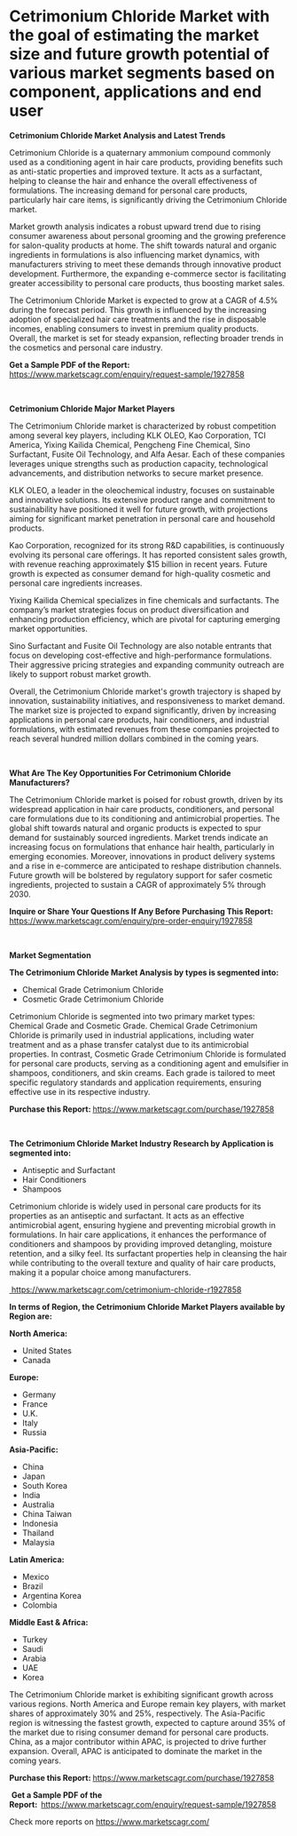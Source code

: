 <p><h1>Cetrimonium Chloride Market with the goal of estimating the market size and future growth potential of various market segments based on component, applications and end user</h1></p><p><strong>Cetrimonium Chloride Market Analysis and Latest Trends</strong></p>
<p><p>Cetrimonium Chloride is a quaternary ammonium compound commonly used as a conditioning agent in hair care products, providing benefits such as anti-static properties and improved texture. It acts as a surfactant, helping to cleanse the hair and enhance the overall effectiveness of formulations. The increasing demand for personal care products, particularly hair care items, is significantly driving the Cetrimonium Chloride market.</p><p>Market growth analysis indicates a robust upward trend due to rising consumer awareness about personal grooming and the growing preference for salon-quality products at home. The shift towards natural and organic ingredients in formulations is also influencing market dynamics, with manufacturers striving to meet these demands through innovative product development. Furthermore, the expanding e-commerce sector is facilitating greater accessibility to personal care products, thus boosting market sales.</p><p>The Cetrimonium Chloride Market is expected to grow at a CAGR of 4.5% during the forecast period. This growth is influenced by the increasing adoption of specialized hair care treatments and the rise in disposable incomes, enabling consumers to invest in premium quality products. Overall, the market is set for steady expansion, reflecting broader trends in the cosmetics and personal care industry.</p></p>
<p><strong>Get a Sample PDF of the Report:&nbsp;</strong> <a href="https://www.marketscagr.com/enquiry/request-sample/1927858?utm_campaign=2113&utm_medium=2&utm_source=Github&utm_content=ia&utm_term=01042025&utm_id=cetrimonium-chloride">https://www.marketscagr.com/enquiry/request-sample/1927858</a></p>
<p>&nbsp;</p>
<p><strong>Cetrimonium Chloride Major Market Players</strong></p>
<p><p>The Cetrimonium Chloride market is characterized by robust competition among several key players, including KLK OLEO, Kao Corporation, TCI America, Yixing Kailida Chemical, Pengcheng Fine Chemical, Sino Surfactant, Fusite Oil Technology, and Alfa Aesar. Each of these companies leverages unique strengths such as production capacity, technological advancements, and distribution networks to secure market presence.</p><p>KLK OLEO, a leader in the oleochemical industry, focuses on sustainable and innovative solutions. Its extensive product range and commitment to sustainability have positioned it well for future growth, with projections aiming for significant market penetration in personal care and household products.</p><p>Kao Corporation, recognized for its strong R&D capabilities, is continuously evolving its personal care offerings. It has reported consistent sales growth, with revenue reaching approximately $15 billion in recent years. Future growth is expected as consumer demand for high-quality cosmetic and personal care ingredients increases.</p><p>Yixing Kailida Chemical specializes in fine chemicals and surfactants. The company’s market strategies focus on product diversification and enhancing production efficiency, which are pivotal for capturing emerging market opportunities.</p><p>Sino Surfactant and Fusite Oil Technology are also notable entrants that focus on developing cost-effective and high-performance formulations. Their aggressive pricing strategies and expanding community outreach are likely to support robust market growth.</p><p>Overall, the Cetrimonium Chloride market's growth trajectory is shaped by innovation, sustainability initiatives, and responsiveness to market demand. The market size is projected to expand significantly, driven by increasing applications in personal care products, hair conditioners, and industrial formulations, with estimated revenues from these companies projected to reach several hundred million dollars combined in the coming years.</p></p>
<p>&nbsp;</p>
<p><strong>What Are The Key Opportunities For Cetrimonium Chloride Manufacturers?</strong></p>
<p><p>The Cetrimonium Chloride market is poised for robust growth, driven by its widespread application in hair care products, conditioners, and personal care formulations due to its conditioning and antimicrobial properties. The global shift towards natural and organic products is expected to spur demand for sustainably sourced ingredients. Market trends indicate an increasing focus on formulations that enhance hair health, particularly in emerging economies. Moreover, innovations in product delivery systems and a rise in e-commerce are anticipated to reshape distribution channels. Future growth will be bolstered by regulatory support for safer cosmetic ingredients, projected to sustain a CAGR of approximately 5% through 2030.</p></p>
<p><strong>Inquire or Share Your Questions If Any Before Purchasing This Report:</strong> <a href="https://www.marketscagr.com/enquiry/pre-order-enquiry/1927858?utm_campaign=2113&utm_medium=2&utm_source=Github&utm_content=ia&utm_term=01042025&utm_id=cetrimonium-chloride">https://www.marketscagr.com/enquiry/pre-order-enquiry/1927858</a></p>
<p>&nbsp;</p>
<p><strong>Market Segmentation</strong></p>
<p><strong>The Cetrimonium Chloride Market Analysis by types is segmented into:</strong></p>
<p><ul><li>Chemical Grade Cetrimonium Chloride</li><li>Cosmetic Grade Cetrimonium Chloride</li></ul></p>
<p><p>Cetrimonium Chloride is segmented into two primary market types: Chemical Grade and Cosmetic Grade. Chemical Grade Cetrimonium Chloride is primarily used in industrial applications, including water treatment and as a phase transfer catalyst due to its antimicrobial properties. In contrast, Cosmetic Grade Cetrimonium Chloride is formulated for personal care products, serving as a conditioning agent and emulsifier in shampoos, conditioners, and skin creams. Each grade is tailored to meet specific regulatory standards and application requirements, ensuring effective use in its respective industry.</p></p>
<p><strong>Purchase this Report:&nbsp;</strong><a href="https://www.marketscagr.com/purchase/1927858?utm_campaign=2113&utm_medium=2&utm_source=Github&utm_content=ia&utm_term=01042025&utm_id=cetrimonium-chloride">https://www.marketscagr.com/purchase/1927858</a></p>
<p>&nbsp;</p>
<p><strong>The Cetrimonium Chloride Market Industry Research by Application is segmented into:</strong></p>
<p><ul><li>Antiseptic and Surfactant</li><li>Hair Conditioners</li><li>Shampoos</li></ul></p>
<p><p>Cetrimonium chloride is widely used in personal care products for its properties as an antiseptic and surfactant. It acts as an effective antimicrobial agent, ensuring hygiene and preventing microbial growth in formulations. In hair care applications, it enhances the performance of conditioners and shampoos by providing improved detangling, moisture retention, and a silky feel. Its surfactant properties help in cleansing the hair while contributing to the overall texture and quality of hair care products, making it a popular choice among manufacturers.</p></p>
<p><a href="https://www.marketscagr.com/cetrimonium-chloride-r1927858?utm_campaign=2113&utm_medium=2&utm_source=Github&utm_content=ia&utm_term=01042025&utm_id=cetrimonium-chloride">&nbsp;https://www.marketscagr.com/cetrimonium-chloride-r1927858</a></p>
<p><strong>In terms of Region, the Cetrimonium Chloride Market Players available by Region are:</strong></p>
<p>
    <p> <strong> North America: </strong>
        <ul>
            <li>United States</li>
            <li>Canada</li>
        </ul>
        </p> 
    <p> <strong> Europe: </strong>
        <ul>
            <li>Germany</li>
            <li>France</li>
            <li>U.K.</li>
            <li>Italy</li>
            <li>Russia</li>
        </ul>
        </p> 
    <p> <strong> Asia-Pacific: </strong>
        <ul>
            <li>China</li>
            <li>Japan</li>
            <li>South Korea</li>
            <li>India</li>
            <li>Australia</li>
            <li>China Taiwan</li>
            <li>Indonesia</li>
            <li>Thailand</li>
            <li>Malaysia</li>
        </ul>
        </p> 
    <p> <strong> Latin America: </strong>
        <ul>
            <li>Mexico</li>
            <li>Brazil</li>
            <li>Argentina Korea</li>
            <li>Colombia</li>
        </ul>
        </p> 
    <p> <strong> Middle East & Africa: </strong>
        <ul>
            <li>Turkey</li>
            <li>Saudi</li>
            <li>Arabia</li>
            <li>UAE</li>
            <li>Korea</li>
        </ul>
    </p>
    </p>
<p><p>The Cetrimonium Chloride market is exhibiting significant growth across various regions. North America and Europe remain key players, with market shares of approximately 30% and 25%, respectively. The Asia-Pacific region is witnessing the fastest growth, expected to capture around 35% of the market due to rising consumer demand for personal care products. China, as a major contributor within APAC, is projected to drive further expansion. Overall, APAC is anticipated to dominate the market in the coming years.</p></p>
<p><strong>Purchase this Report: </strong><a href="https://www.marketscagr.com/purchase/1927858?utm_campaign=2113&utm_medium=2&utm_source=Github&utm_content=ia&utm_term=01042025&utm_id=cetrimonium-chloride">https://www.marketscagr.com/purchase/1927858</a></p>
<p>&nbsp;<strong>Get a Sample PDF of the Report:&nbsp;&nbsp;</strong><a href="https://www.marketscagr.com/enquiry/request-sample/1927858?utm_campaign=2113&utm_medium=2&utm_source=Github&utm_content=ia&utm_term=01042025&utm_id=cetrimonium-chloride">https://www.marketscagr.com/enquiry/request-sample/1927858</a></p>
<p><strong></strong></p>
<p>Check more reports on <a href="https://www.marketscagr.com/?utm_campaign=2113&utm_medium=2&utm_source=Github&utm_content=ia&utm_term=01042025&utm_id=cetrimonium-chloride">https://www.marketscagr.com/</a></p>